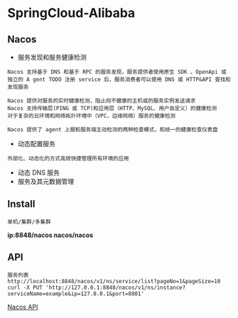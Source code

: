 # SpringCloud-Alibaba

## Nacos

- 服务发现和服务健康检测

```
Nacos 支持基于 DNS 和基于 RPC 的服务发现，服务提供者使用原生 SDK 、OpenApi 或独立的 A gent TODO 注册 service 后，服务消费者可以使用 DNS 或 HTTP&API 查找和发现服务
```

```
Nacos 提供对服务的实时健康检测，阻止向不健康的主机或的服务实例发送请求
Nacos 支持传输层(PING 或 TCP)和应用层（HTTP、MySQL、用户自定义）的健康检测
对于复杂的云环境和网络拓扑环境中（VPC，边缘网络）服务的健康检测
```

```
Nacos 提供了 agent 上报和服务端主动检测的两种检查模式，和统一的健康检查仪表盘
```

- 动态配置服务

```
外部化、动态化的方式高效快捷管理所有环境的应用
```

- 动态 DNS 服务
- 服务及其元数据管理

## Install

``单机/集群/多集群``

**ip:8848/nacos   nacos/nacos**

## API

```
服务列表
http://localhost:8848/nacos/v1/ns/service/list?pageNo=1&pageSize=10
curl -X PUT 'http://127.0.0.1:8848/nacos/v1/ns/instance?serviceName=example&ip=127.0.0.1&port=8801'
```

[Nacos API](https://nacos.io/zh-cn/docs/open-api.html)

